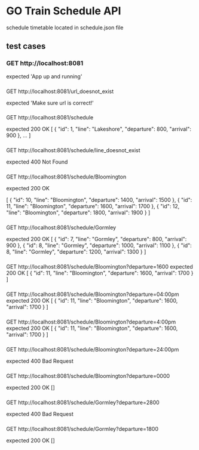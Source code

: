# GO Train Schedule API

schedule timetable located in schedule.json file

## test cases

### GET http://localhost:8081

expected 'App up and running'

###

GET http://localhost:8081/url_doesnot_exist

expected 'Make sure url is correct!'

###

GET http://localhost:8081/schedule

expected
200 OK
[
{
"id": 1,
"line": "Lakeshore",
"departure": 800,
"arrival": 900
},
...
]

###

GET http://localhost:8081/schedule/line_doesnot_exist

expected
400 Not Found

###

GET http://localhost:8081/schedule/Bloomington

expected
200 OK

[
{
"id": 10,
"line": "Bloomington",
"departure": 1400,
"arrival": 1500
},
{
"id": 11,
"line": "Bloomington",
"departure": 1600,
"arrival": 1700
},
{
"id": 12,
"line": "Bloomington",
"departure": 1800,
"arrival": 1900
}
]

###

GET http://localhost:8081/schedule/Gormley

expected
200 OK
[
{
"id": 7,
"line": "Gormley",
"departure": 800,
"arrival": 900
},
{
"id": 8,
"line": "Gormley",
"departure": 1000,
"arrival": 1100
},
{
"id": 8,
"line": "Gormley",
"departure": 1200,
"arrival": 1300
}
]

###

GET http://localhost:8081/schedule/Bloomington?departure=1600
expected
200 OK
[
{
"id": 11,
"line": "Bloomington",
"departure": 1600,
"arrival": 1700
}
]

###

GET http://localhost:8081/schedule/Bloomington?departure=04:00pm
expected
200 OK
[
{
"id": 11,
"line": "Bloomington",
"departure": 1600,
"arrival": 1700
}
]

###

GET http://localhost:8081/schedule/Bloomington?departure=4:00pm
expected
200 OK
[
{
"id": 11,
"line": "Bloomington",
"departure": 1600,
"arrival": 1700
}
]

###

GET http://localhost:8081/schedule/Bloomington?departure=24:00pm

expected
400 Bad Request

###

GET http://localhost:8081/schedule/Bloomington?departure=0000

expected
200 OK
[]

###

GET http://localhost:8081/schedule/Gormley?departure=2800

expected
400 Bad Request

###

GET http://localhost:8081/schedule/Gormley?departure=1800

expected
200 OK
[]
